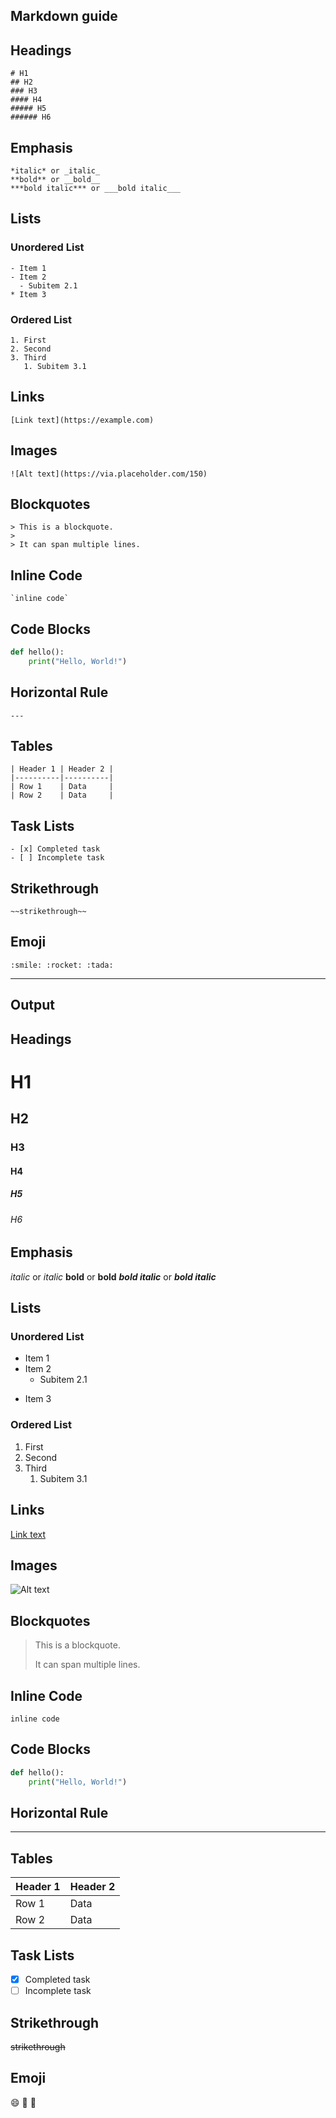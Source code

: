 ## Markdown guide

## Headings
```
# H1
## H2
### H3
#### H4
##### H5
###### H6
```

## Emphasis
```
*italic* or _italic_
**bold** or __bold__
***bold italic*** or ___bold italic___
```

## Lists
### Unordered List
```
- Item 1
- Item 2
  - Subitem 2.1
* Item 3
```

### Ordered List
```
1. First
2. Second
3. Third
   1. Subitem 3.1
``` 

## Links
```
[Link text](https://example.com)
```

## Images
```
![Alt text](https://via.placeholder.com/150)
```

## Blockquotes
```
> This is a blockquote.
>
> It can span multiple lines.
```

## Inline Code
```
`inline code`
```

## Code Blocks
```python
def hello():
    print("Hello, World!")
```

## Horizontal Rule
```
---
```

## Tables
```
| Header 1 | Header 2 |
|----------|----------|
| Row 1    | Data     |
| Row 2    | Data     |
```

## Task Lists
```
- [x] Completed task
- [ ] Incomplete task
```

## Strikethrough
```
~~strikethrough~~
```

## Emoji
```
:smile: :rocket: :tada:
```

---

## Output

## Headings
# H1
## H2
### H3
#### H4
##### H5
###### H6

## Emphasis
*italic* or _italic_
**bold** or __bold__
***bold italic*** or ___bold italic___

## Lists
### Unordered List
- Item 1
- Item 2
  - Subitem 2.1
* Item 3

### Ordered List
1. First
2. Second
3. Third
   1. Subitem 3.1

## Links
[Link text](https://example.com)

## Images
![Alt text](https://via.placeholder.com/150)

## Blockquotes
> This is a blockquote.
>
> It can span multiple lines.

## Inline Code
`inline code`

## Code Blocks
```python
def hello():
    print("Hello, World!")
```

## Horizontal Rule
---

## Tables
| Header 1 | Header 2 |
|----------|----------|
| Row 1    | Data     |
| Row 2    | Data     |

## Task Lists
- [x] Completed task
- [ ] Incomplete task

## Strikethrough
~~strikethrough~~

## Emoji
:smile: :rocket: :tada:
